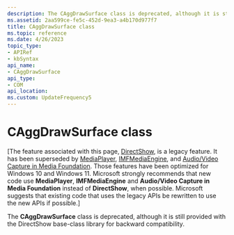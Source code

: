 ```yaml
---
description: The CAggDrawSurface class is deprecated, although it is still provided with the DirectShow base-class library for backward compatibility.
ms.assetid: 2aa599ce-fe5c-452d-9ea3-a4b170d977f7
title: CAggDrawSurface class
ms.topic: reference
ms.date: 4/26/2023
topic_type: 
- APIRef
- kbSyntax
api_name: 
- CAggDrawSurface
api_type: 
- COM
api_location: 
ms.custom: UpdateFrequency5
---
```


# CAggDrawSurface class

\[The feature associated with this page, [DirectShow](/windows/win32/directshow/directshow), is a legacy feature. It has been superseded by [MediaPlayer](/uwp/api/Windows.Media.Playback.MediaPlayer), [IMFMediaEngine](/windows/win32/api/mfmediaengine/nn-mfmediaengine-imfmediaengine), and [Audio/Video Capture in Media Foundation](windows/win32/medfound/audio-video-capture-in-media-foundation). Those features have been optimized for Windows 10 and Windows 11. Microsoft strongly recommends that new code use **MediaPlayer**, **IMFMediaEngine** and **Audio/Video Capture in Media Foundation** instead of **DirectShow**, when possible. Microsoft suggests that existing code that uses the legacy APIs be rewritten to use the new APIs if possible.\]

The **CAggDrawSurface** class is deprecated, although it is still provided with the DirectShow base-class library for backward compatibility.

 

 



